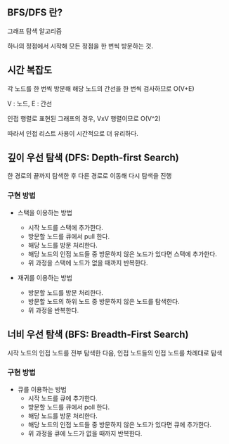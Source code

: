 ## BFS/DFS 란?

그래프 탐색 알고리즘

하나의 정점에서 시작해 모든 정점을 한 번씩 방문하는 것.

## 시간 복잡도

각 노드를 한 번씩 방문해 해당 노드의 간선을 한 번씩 검사하므로 O(V+E)

V : 노드, E : 간선

인접 행렬로 표현된 그래프의 경우, VxV 행렬이므로  O(V^2)

따라서 인접 리스트 사용이 시간적으로 더 유리하다.

## 깊이 우선 탐색 (DFS: Depth-first Search)

한 경로의 끝까지 탐색한 후 다른 경로로 이동해 다시 탐색을 진행

### 구현 방법

- 스택을 이용하는 방법
    - 시작 노드를 스택에 추가한다.
    - 방문할 노드를 큐에서 pull 한다.
    - 해당 노드를 방문 처리한다.
    - 해당 노드의 인접 노드들 중 방문하지 않은 노드가 있다면 스택에 추가한다.
    - 위 과정을 스택에 노드가 없을 때까지 반복한다.

- 재귀를 이용하는 방법
    - 방문할 노드를 방문 처리한다.
    - 방문할 노드의 하위 노드 중 방문하지 않은 노드를 탐색한다.
    - 위 과정을 반복한다.

## 너비 우선 탐색 (BFS: Breadth-First Search)

시작 노드의 인접 노드를 전부 탐색한 다음, 인접 노드들의 인접 노드를 차례대로 탐색

### 구현 방법

- 큐를 이용하는 방법
    - 시작 노드를 큐에 추가한다.
    - 방문할 노드를 큐에서 poll 한다.
    - 해당 노드를 방문 처리한다.
    - 해당 노드의 인접 노드들 중 방문하지 않은 노드가 있다면 큐에 추가한다.
    - 위 과정을 큐에 노드가 없을 때까지 반복한다.
